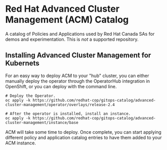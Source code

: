 # Red Hat Advanced Cluster Management (ACM) Catalog

A catalog of Policies and Applications used by Red Hat Canada SAs for demos and experimentation.  This is *not* a supported repository.

## Installing Advanced Cluster Management for Kubernets

For an easy way to deploy ACM to your "hub" cluster, you can either manually deploy the operator through the OperatorHub integration in OpenShift, or you can deploy with the command line.

```
# Deploy the Operator.
oc apply -k https://github.com/redhat-cop/gitops-catalog/advanced-cluster-management/operator/overlays/release-2.4

# After the operator is installed, install an instance.
oc apply -k https://github.com/redhat-cop/gitops-catalog/advanced-cluster-management/instance/base
```

ACM will take some time to deploy.  Once complete, you can start applying different policy and application catalog entries to have them added to your ACM instance.
